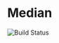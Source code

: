 # Median
![Build Status](https://github.com/makerdao/median/actions/workflows/.github/workflows/tests.yaml/badge.svg?branch=master)
